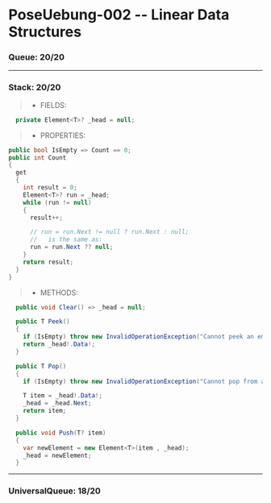 # PoseUebung-002 -- Linear Data Structures


### Queue:  20/20
<!-- ![Screenshot 2024-09-25 002316](https://github.com/user-attachments/assets/93e312ec-7a29-42df-88e9-a4c11fc4c7ff) -->

---  
### Stack:  20/20
> - FIELDS:
```c#
  private Element<T>? _head = null;
```

> - PROPERTIES:
```c#
public bool IsEmpty => Count == 0;
public int Count
{
  get
  {
    int result = 0;
    Element<T>? run = _head;
    while (run != null)
    {
      result++;

      // run = run.Next != null ? run.Next : null;
      //   is the same as:
      run = run.Next ?? null;
    }
    return result;
  }
}
```

> - METHODS:
```c#
  public void Clear() => _head = null;

  public T Peek()
  {
    if (IsEmpty) throw new InvalidOperationException("Cannot peek an empty stack.");
    return _head!.Data!;
  }

  public T Pop()
  {
    if (IsEmpty) throw new InvalidOperationException("Cannot pop from an empty stack.");

    T item = _head!.Data!;
    _head = _head.Next;
    return item;
  }

  public void Push(T? item)
  {
    var newElement = new Element<T>(item , _head);
    _head = newElement;
  }
```

<!-- ![Screenshot 2024-09-25 002015](https://github.com/user-attachments/assets/c1481045-7405-4510-a30e-2f059b5d8d8f) -->  

---  

### UniversalQueue:  18/20
<!-- ![Screenshot 2024-09-25 004603](https://github.com/user-attachments/assets/adca91d0-5145-4184-98a8-bbb75a633b2d) -->


